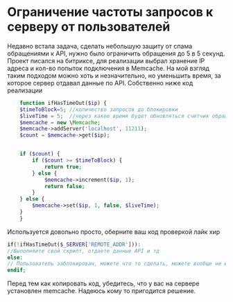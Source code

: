 # Ограничение частоты запросов к серверу от пользователей

Недавно встала задача, сделать небольшую защиту от спама обращениями к API,
нужно было ограничить обращения до 5 в 5 секунд.
Проект писался на битриксе, для реализации выбрал хранение IP адреса и кол-во попыток подключения в Memcache.
На мой взгляд таким подходом можно хоть и незначительно, но уменьшить время,
за которое сервер отдавал данные по API.
Собственно ниже код реализации
```php
    function ifHasTimeOut($ip) {
    $timeToBlock=5; //количество запросов до блокировки
    $liveTime = 5;  //через какое время будет обновляться счетчик обращений
    $memcache = new \Memcache; 
    $memcache->addServer('localhost', 11211);
    $count = $memcache->get($ip);


    if ($count) {
        if ($count >= $timeToBlock) {
            return true;
        } else {
            $memcache->increment($ip, 1);
            return false;
        }
    } else {
        $memcache->set($ip, 1, false, $liveTime);
    }
    }
```

Используется довольно просто, оберните ваш код проверкой лайк хир
```php
if(!ifHasTimeOut($_SERVER['REMOTE_ADDR'])):
//Выполняете свой скрипт, отдаете данные API и тд
else:
// Пользователь заблокирован, можете что то сделать, можете вообще не юзать else
endif;
```
Перед тем как копировать код, убедитесь, что у вас на сервере установлен memcache.
Надеюсь кому то пригодится решение.
